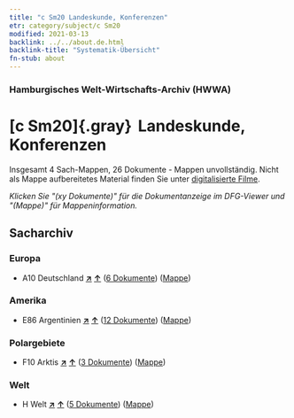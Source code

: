 ```yaml
---
title: "c Sm20 Landeskunde, Konferenzen"
etr: category/subject/c Sm20
modified: 2021-03-13
backlink: ../../about.de.html
backlink-title: "Systematik-Übersicht"
fn-stub: about
---
```


### Hamburgisches Welt-Wirtschafts-Archiv (HWWA)
# [c Sm20]{.gray}&#8201; Landeskunde, Konferenzen&#160; 




Insgesamt 4 Sach-Mappen, 26 Dokumente - Mappen unvollständig.
Nicht als Mappe aufbereitetes Material finden Sie unter [digitalisierte Filme](/film/h1_sh).

_Klicken Sie "(xy Dokumente)" für die Dokumentanzeige im DFG-Viewer und "(Mappe)" für Mappeninformation._

## Sacharchiv




### Europa

- A10 Deutschland [**&nearr;**](../../../geo/i/126128/about.de.html "Deutschland (alle Mappen)") [**&uarr;**](../../../geo/about.de.html#A10 "Ländersystematik") (<a href="https://pm20.zbw.eu/dfgview/sh/126128,182723" title="über: Deutschland : Landeskunde, Konferenzen" target="_blank">6 Dokumente</a>) ([Mappe](../../../../folder/sh/1261xx/126128/1827xx/182723/about.de.html))

### Amerika

- E86 Argentinien [**&nearr;**](../../../geo/i/141692/about.de.html "Argentinien (alle Mappen)") [**&uarr;**](../../../geo/about.de.html#E86 "Ländersystematik") (<a href="https://pm20.zbw.eu/dfgview/sh/141692,182723" title="über: Argentinien : Landeskunde, Konferenzen" target="_blank">12 Dokumente</a>) ([Mappe](../../../../folder/sh/1416xx/141692/1827xx/182723/about.de.html))

### Polargebiete

- F10 Arktis [**&nearr;**](../../../geo/i/141702/about.de.html "Arktis (alle Mappen)") [**&uarr;**](../../../geo/about.de.html#F10 "Ländersystematik") (<a href="https://pm20.zbw.eu/dfgview/sh/141702,182723" title="über: Arktis : Landeskunde, Konferenzen" target="_blank">3 Dokumente</a>) ([Mappe](../../../../folder/sh/1417xx/141702/1827xx/182723/about.de.html))

### Welt

- H Welt [**&nearr;**](../../../geo/i/141728/about.de.html "Welt (alle Mappen)") [**&uarr;**](../../../geo/about.de.html#H "Ländersystematik") (<a href="https://pm20.zbw.eu/dfgview/sh/141728,182723" title="über: Welt : Landeskunde, Konferenzen" target="_blank">5 Dokumente</a>) ([Mappe](../../../../folder/sh/1417xx/141728/1827xx/182723/about.de.html))


